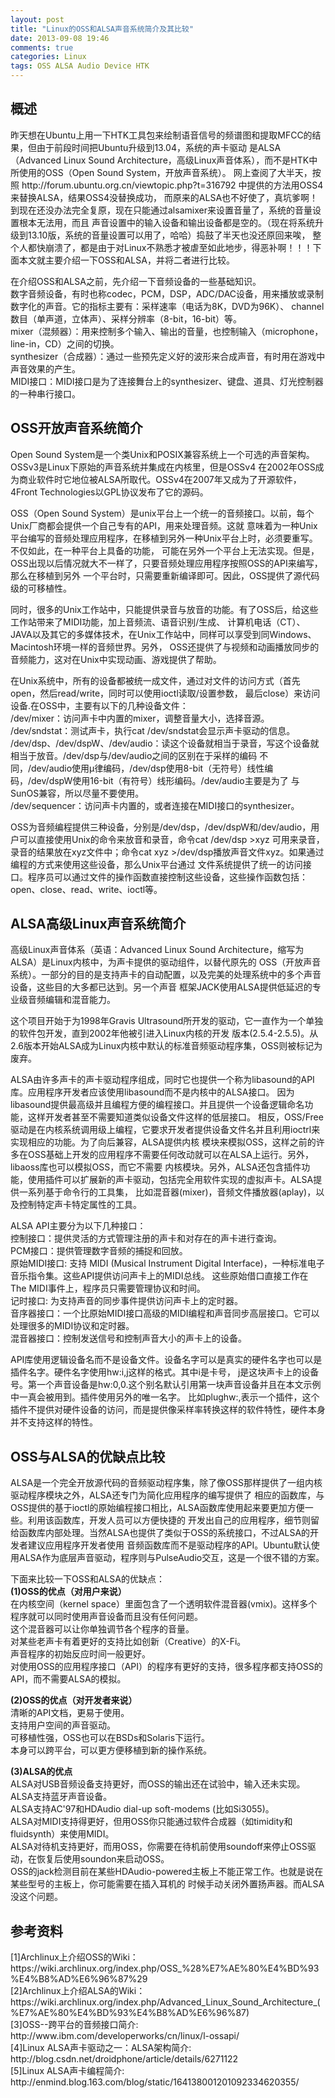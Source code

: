 ```yaml
---
layout: post
title: "Linux的OSS和ALSA声音系统简介及其比较"
date: 2013-09-08 19:46
comments: true
categories: Linux
tags: OSS ALSA Audio Device HTK
---
```

<h2>概述</h2>
<p>昨天想在Ubuntu上用一下HTK工具包来绘制语音信号的频谱图和提取MFCC的结果，但由于前段时间把Ubuntu升级到13.04，系统的声卡驱动
是ALSA（Advanced Linux Sound Architecture，高级Linux声音体系），而不是HTK中所使用的OSS（Open Sound System，开放声音系统）。
网上查阅了大半天，按照 http://forum.ubuntu.org.cn/viewtopic.php?t=316792 中提供的方法用OSS4来替换ALSA，结果OSS4没替换成功，
而原来的ALSA也不好使了，真坑爹啊！到现在还没办法完全复原，现在只能通过alsamixer来设置音量了，系统的音量设置根本无法用，而且
声音设置中的输入设备和输出设备都是空的。（现在将系统升级到13.10版，系统的音量设置可以用了，哈哈）捣鼓了半天也没还原回来唉，
整个人都快崩溃了，都是由于对Linux不熟悉才被虐至如此地步，得恶补啊！！！下面本文就主要介绍一下OSS和ALSA，并将二者进行比较。</p>

<p>在介绍OSS和ALSA之前，先介绍一下音频设备的一些基础知识。</br>
数字音频设备，有时也称codec，PCM，DSP，ADC/DAC设备，用来播放或录制数字化的声音。它的指标主要有：采样速率（电话为8K，DVD为96K）、
channel数目（单声道，立体声）、采样分辨率（8-bit，16-bit）等。</br>
mixer（混频器）：用来控制多个输入、输出的音量，也控制输入（microphone，line-in，CD）之间的切换。</br>
synthesizer（合成器）：通过一些预先定义好的波形来合成声音，有时用在游戏中声音效果的产生。</br>
MIDI接口：MIDI接口是为了连接舞台上的synthesizer、键盘、道具、灯光控制器的一种串行接口。</p>

<!--more-->

<h2>OSS开放声音系统简介</h2>
<p>Open Sound System是一个类Unix和POSIX兼容系统上一个可选的声音架构。OSSv3是Linux下原始的声音系统并集成在内核里，但是OSSv4
在2002年OSS成为商业软件时它地位被ALSA所取代。OSSv4在2007年又成为了开源软件，4Front Technologies以GPL协议发布了它的源码。</p>

<p>OSS（Open Sound System）是unix平台上一个统一的音频接口。以前，每个Unix厂商都会提供一个自己专有的API，用来处理音频。这就
意味着为一种Unix平台编写的音频处理应用程序，在移植到另外一种Unix平台上时，必须要重写。不仅如此，在一种平台上具备的功能，
可能在另外一个平台上无法实现。但是，OSS出现以后情况就大不一样了，只要音频处理应用程序按照OSS的API来编写，那么在移植到另外
一个平台时，只需要重新编译即可。因此，OSS提供了源代码级的可移植性。</p>

<p>同时，很多的Unix工作站中，只能提供录音与放音的功能。有了OSS后，给这些工作站带来了MIDI功能，加上音频流、语音识别/生成、
计算机电话（CT）、JAVA以及其它的多媒体技术，在Unix工作站中，同样可以享受到同Windows、Macintosh环境一样的音频世界。另外，
OSS还提供了与视频和动画播放同步的音频能力，这对在Unix中实现动画、游戏提供了帮助。</p>

<p>在Unix系统中，所有的设备都被统一成文件，通过对文件的访问方式（首先open，然后read/write，同时可以使用ioctl读取/设置参数，
最后close）来访问设备.在OSS中，主要有以下的几种设备文件：</br>
/dev/mixer：访问声卡中内置的mixer，调整音量大小，选择音源。</br>
/dev/sndstat：测试声卡，执行cat /dev/sndstat会显示声卡驱动的信息。</br>
/dev/dsp、/dev/dspW、/dev/audio：读这个设备就相当于录音，写这个设备就相当于放音。/dev/dsp与/dev/audio之间的区别在于采样的编码
不同，/dev/audio使用μ律编码，/dev/dsp使用8-bit（无符号）线性编码，/dev/dspW使用16-bit（有符号）线形编码。/dev/audio主要是为了
与SunOS兼容，所以尽量不要使用。</br>
/dev/sequencer：访问声卡内置的，或者连接在MIDI接口的synthesizer。</p>

<p>OSS为音频编程提供三种设备，分别是/dev/dsp，/dev/dspW和/dev/audio，用户可以直接使用Unix的命令来放音和录音，命令cat /dev/dsp >xyz
可用来录音，录音的结果放在xyz文件中；命令cat xyz >/dev/dsp播放声音文件xyz。如果通过编程的方式来使用这些设备，那么Unix平台通过
文件系统提供了统一的访问接口。程序员可以通过文件的操作函数直接控制这些设备，这些操作函数包括：open、close、read、write、ioctl等。</p>

<h2>ALSA高级Linux声音系统简介</h2>
<p>高级Linux声音体系（英语：Advanced Linux Sound Architecture，缩写为ALSA）是Linux内核中，为声卡提供的驱动组件，以替代原先的
OSS（开放声音系统）。一部分的目的是支持声卡的自动配置，以及完美的处理系统中的多个声音设备，这些目的大多都已达到。另一个声音
框架JACK使用ALSA提供低延迟的专业级音频编辑和混音能力。</p>

<p>这个项目开始于为1998年Gravis Ultrasound所开发的驱动，它一直作为一个单独的软件包开发，直到2002年他被引进入Linux内核的开发
版本(2.5.4-2.5.5)。从2.6版本开始ALSA成为Linux内核中默认的标准音频驱动程序集，OSS则被标记为废弃。</p>

<p>ALSA由许多声卡的声卡驱动程序组成，同时它也提供一个称为libasound的API库。应用程序开发者应该使用libasound而不是内核中的ALSA接口。
因为libasound提供最高级并且编程方便的编程接口。并且提供一个设备逻辑命名功能，这样开发者甚至不需要知道类似设备文件这样的低层接口。
相反，OSS/Free驱动是在内核系统调用级上编程，它要求开发者提供设备文件名并且利用ioctrl来实现相应的功能。为了向后兼容，ALSA提供内核
模块来模拟OSS，这样之前的许多在OSS基础上开发的应用程序不需要任何改动就可以在ALSA上运行。另外，libaoss库也可以模拟OSS，而它不需要
内核模块。另外，ALSA还包含插件功能，使用插件可以扩展新的声卡驱动，包括完全用软件实现的虚拟声卡。ALSA提供一系列基于命令行的工具集，
比如混音器(mixer)，音频文件播放器(aplay)，以及控制特定声卡特定属性的工具。</p>

<p>ALSA API主要分为以下几种接口：</br>
控制接口：提供灵活的方式管理注册的声卡和对存在的声卡进行查询。</br>
PCM接口：提供管理数字音频的捕捉和回放。</br>
原始MIDI接口: 支持 MIDI (Musical Instrument Digital Interface)，一种标准电子音乐指令集。这些API提供访问声卡上的MIDI总线。
这些原始借口直接工作在 The MIDI事件上，程序员只需要管理协议和时间。</br>
记时接口: 为支持声音的同步事件提供访问声卡上的定时器。</br>
音序器接口：一个比原始MIDI接口高级的MIDI编程和声音同步高层接口。它可以处理很多的MIDI协议和定时器。</br>
混音器接口：控制发送信号和控制声音大小的声卡上的设备。</p>

<p>API库使用逻辑设备名而不是设备文件。设备名字可以是真实的硬件名字也可以是插件名字。硬件名字使用hw:i,j这样的格式。其中i是卡号，
j是这块声卡上的设备号。第一个声音设备是hw:0,0.这个别名默认引用第一块声音设备并且在本文示例中一真会被用到。插件使用另外的唯一名字。
比如plughw:,表示一个插件，这个插件不提供对硬件设备的访问，而是提供像采样率转换这样的软件特性，硬件本身并不支持这样的特性。</p>

<h2>OSS与ALSA的优缺点比较</h2>
<p>ALSA是一个完全开放源代码的音频驱动程序集，除了像OSS那样提供了一组内核驱动程序模块之外，ALSA还专门为简化应用程序的编写提供了
相应的函数库，与OSS提供的基于ioctl的原始编程接口相比，ALSA函数库使用起来要更加方便一些。利用该函数库，开发人员可以方便快捷的
开发出自己的应用程序，细节则留给函数库内部处理。当然ALSA也提供了类似于OSS的系统接口，不过ALSA的开发者建议应用程序开发者使用
音频函数库而不是驱动程序的API。Ubuntu默认使用ALSA作为底层声音驱动，程序则与PulseAudio交互，这是一个很不错的方案。</p>

<p>下面来比较一下OSS和ALSA的优缺点：</br>
<strong>(1)OSS的优点（对用户来说）</strong></br>
在内核空间（kernel space）里面包含了一个透明软件混音器(vmix)。这样多个程序就可以同时使用声音设备而且没有任何问题。</br>
这个混音器可以让你单独调节各个程序的音量。</br>
对某些老声卡有着更好的支持比如创新（Creative）的X-Fi。</br>
声音程序的初始反应时间一般更好。</br>
对使用OSS的应用程序接口（API）的程序有更好的支持，很多程序都支持OSS的API，而不需要ALSA的模拟。</br>

<strong>(2)OSS的优点（对开发者来说）</strong></br>
清晰的API文档，更易于使用。</br>
支持用户空间的声音驱动。</br>
可移植性强，OSS也可以在BSDs和Solaris下运行。</br>
本身可以跨平台，可以更方便移植到新的操作系统。</br>

<strong>(3)ALSA的优点</strong></br>
ALSA对USB音频设备支持更好，而OSS的输出还在试验中，输入还未实现。</br>
ALSA支持蓝牙声音设备。</br>
ALSA支持AC'97和HDAudio dial-up soft-modems (比如Si3055)。</br>
ALSA对MIDI支持得更好，但用OSS你只能通过软件合成器（如timidity和fluidsynth）来使用MIDI。</br>
ALSA对待机支持更好，而用OSS，你需要在待机前使用soundoff来停止OSS驱动，在恢复后使用soundon来启动OSS。</br>
OSS的jack检测目前在某些HDAudio-powered主板上不能正常工作。也就是说在某些型号的主板上，你可能需要在插入耳机的
时候手动关闭外置扬声器。而ALSA没这个问题。
</p>

<h2>参考资料</h2>
<p>[1]Archlinux上介绍OSS的Wiki：https://wiki.archlinux.org/index.php/OSS_%28%E7%AE%80%E4%BD%93%E4%B8%AD%E6%96%87%29 </br>
[2]Archlinux上介绍ALSA的Wiki：https://wiki.archlinux.org/index.php/Advanced_Linux_Sound_Architecture_(%E7%AE%80%E4%BD%93%E4%B8%AD%E6%96%87) </br>
[3]OSS--跨平台的音频接口简介: http://www.ibm.com/developerworks/cn/linux/l-ossapi/ </br>
[4]Linux ALSA声卡驱动之一：ALSA架构简介: http://blog.csdn.net/droidphone/article/details/6271122 </br>
[5]Linux ALSA声卡编程简介: http://enmind.blog.163.com/blog/static/164138001201092334620355/</p>